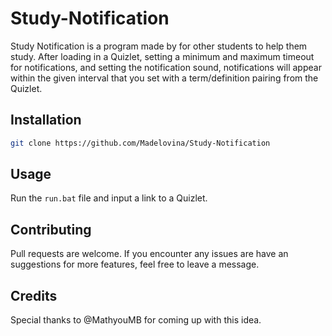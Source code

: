 # Study-Notification
Study Notification is a program made by for other students to help them study. After loading in a Quizlet, setting a 
minimum and maximum timeout for notifications, and setting the notification sound, notifications will appear 
within the given interval that you set with a term/definition pairing from the Quizlet. 

## Installation

```bash
git clone https://github.com/Madelovina/Study-Notification
```

## Usage

Run the `run.bat` file and input a link to a Quizlet. 

## Contributing
Pull requests are welcome. If you encounter any issues are have an suggestions for more features, feel free to leave 
a message. 

## Credits
Special thanks to @MathyouMB for coming up with this idea. 